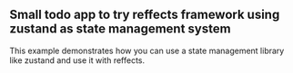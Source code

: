 ## Small todo app to try reffects framework using zustand as state management system

This example demonstrates how you can use a state management library like zustand and use it with reffects.